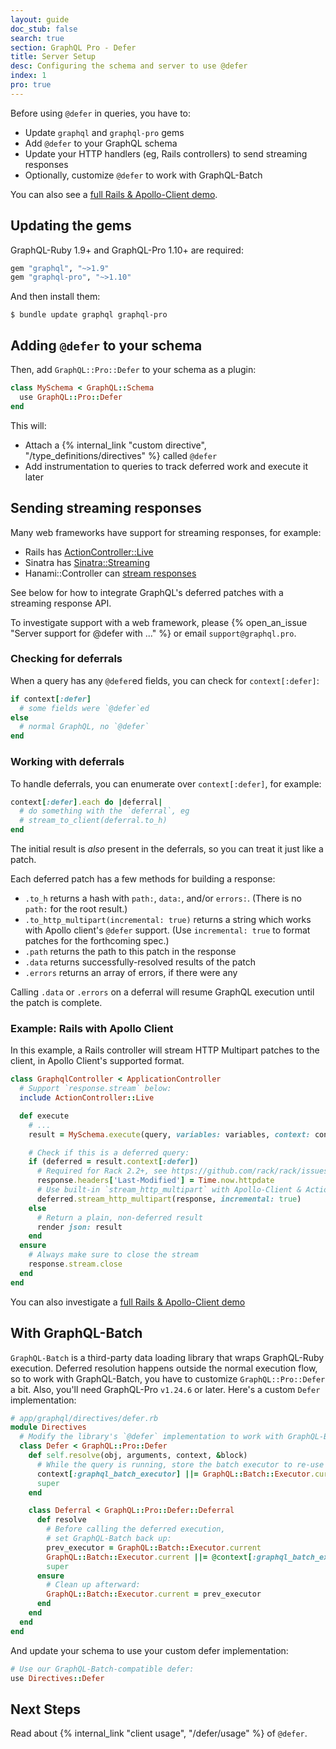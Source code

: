 ```yaml
---
layout: guide
doc_stub: false
search: true
section: GraphQL Pro - Defer
title: Server Setup
desc: Configuring the schema and server to use @defer
index: 1
pro: true
---
```


Before using `@defer` in queries, you have to:

- Update `graphql` and `graphql-pro` gems
- Add `@defer` to your GraphQL schema
- Update your HTTP handlers (eg, Rails controllers) to send streaming responses
- Optionally, customize `@defer` to work with GraphQL-Batch

You can also see a [full Rails & Apollo-Client demo](https://github.com/rmosolgo/graphql_defer_example).

## Updating the gems

GraphQL-Ruby 1.9+ and GraphQL-Pro 1.10+ are required:

```ruby
gem "graphql", "~>1.9"
gem "graphql-pro", "~>1.10"
```

And then install them:

```
$ bundle update graphql graphql-pro
```

## Adding `@defer` to your schema

Then, add `GraphQL::Pro::Defer` to your schema as a plugin:

```ruby
class MySchema < GraphQL::Schema
  use GraphQL::Pro::Defer
end
```

This will:

- Attach a {% internal_link "custom directive", "/type_definitions/directives" %} called `@defer`
- Add instrumentation to queries to track deferred work and execute it later

## Sending streaming responses

Many web frameworks have support for streaming responses, for example:

- Rails has [ActionController::Live](https://api.rubyonrails.org/classes/ActionController/Live.html)
- Sinatra has [Sinatra::Streaming](http://sinatrarb.com/contrib/streaming.html)
- Hanami::Controller can [stream responses](https://github.com/hanami/controller#streamed-responses)

See below for how to integrate GraphQL's deferred patches with a streaming response API.

To investigate support with a web framework, please {% open_an_issue "Server support for @defer with ..." %} or email `support@graphql.pro`.

### Checking for deferrals

When a query has any `@defer`ed fields, you can check for `context[:defer]`:

```ruby
if context[:defer]
  # some fields were `@defer`ed
else
  # normal GraphQL, no `@defer`
end
```

### Working with deferrals

To handle deferrals, you can enumerate over `context[:defer]`, for example:

```ruby
context[:defer].each do |deferral|
  # do something with the `deferral`, eg
  # stream_to_client(deferral.to_h)
end
```

The initial result is _also_ present in the deferrals, so you can treat it just like a patch.

Each deferred patch has a few methods for building a response:

- `.to_h` returns a hash with `path:`, `data:`, and/or `errors:`. (There is no `path:` for the root result.)
- `.to_http_multipart(incremental: true)` returns a string which works with Apollo client's `@defer` support. (Use `incremental: true` to format patches for the forthcoming spec.)
- `.path` returns the path to this patch in the response
- `.data` returns successfully-resolved results of the patch
- `.errors` returns an array of errors, if there were any

Calling `.data` or `.errors` on a deferral will resume GraphQL execution until the patch is complete.

### Example: Rails with Apollo Client

In this example, a Rails controller will stream HTTP Multipart patches to the client, in Apollo Client's supported format.

```ruby
class GraphqlController < ApplicationController
  # Support `response.stream` below:
  include ActionController::Live

  def execute
    # ...
    result = MySchema.execute(query, variables: variables, context: context, operation_name: operation_name)

    # Check if this is a deferred query:
    if (deferred = result.context[:defer])
      # Required for Rack 2.2+, see https://github.com/rack/rack/issues/1619
      response.headers['Last-Modified'] = Time.now.httpdate
      # Use built-in `stream_http_multipart` with Apollo-Client & ActionController::Live
      deferred.stream_http_multipart(response, incremental: true)
    else
      # Return a plain, non-deferred result
      render json: result
    end
  ensure
    # Always make sure to close the stream
    response.stream.close
  end
end
```

You can also investigate a [full Rails & Apollo-Client demo](https://github.com/rmosolgo/graphql_defer_example)

## With GraphQL-Batch

`GraphQL-Batch` is a third-party data loading library that wraps GraphQL-Ruby execution. Deferred resolution happens outside the normal execution flow, so to work with GraphQL-Batch, you have to customize `GraphQL::Pro::Defer` a bit. Also, you'll need GraphQL-Pro `v1.24.6` or later. Here's a custom `Defer` implementation:

```ruby
# app/graphql/directives/defer.rb
module Directives
  # Modify the library's `@defer` implementation to work with GraphQL-Batch
  class Defer < GraphQL::Pro::Defer
    def self.resolve(obj, arguments, context, &block)
      # While the query is running, store the batch executor to re-use later
      context[:graphql_batch_executor] ||= GraphQL::Batch::Executor.current
      super
    end

    class Deferral < GraphQL::Pro::Defer::Deferral
      def resolve
        # Before calling the deferred execution,
        # set GraphQL-Batch back up:
        prev_executor = GraphQL::Batch::Executor.current
        GraphQL::Batch::Executor.current ||= @context[:graphql_batch_executor]
        super
      ensure
        # Clean up afterward:
        GraphQL::Batch::Executor.current = prev_executor
      end
    end
  end
end
```

And update your schema to use your custom defer implementation:

```ruby
# Use our GraphQL-Batch-compatible defer:
use Directives::Defer
```
## Next Steps

Read about {% internal_link "client usage", "/defer/usage" %} of `@defer`.
